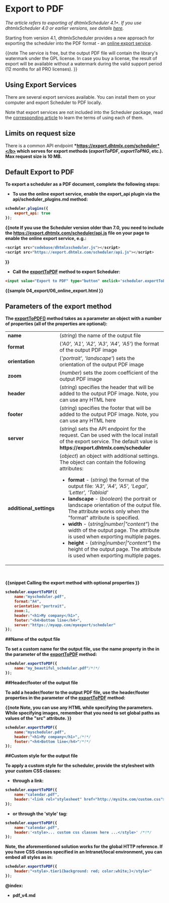 Export to PDF
===========================

*The article refers to exporting of dhtmlxScheduler 4.1+. If you use dhtmlxScheduler 4.0 or earlier versions, see details [here](pdf_v4.md).*


Starting from version 4.1, dhtmlxScheduler provides a new approach for exporting the scheduler into the PDF format - 
an [online export service](pdf.md#defaultexporttopdf).


{{note
The service is free, but the output PDF file will contain the library's watermark under the GPL license. In case you buy a license, the result of export will be available without a watermark
during the valid support period (12 months for all PRO licenses).
}}

Using Export Services
-----------------------

There are several export services available. You can install them on your computer and export Scheduler to PDF locally.

Note that export services are not included into the Scheduler package, 
read the [corresponding article](https://dhtmlx.com/docs/products/dhtmlxScheduler/export.shtml) to learn the terms of using each of them.


Limits on request size
--------------------

There is a common API endpoint <b>*https://export.dhtmlx.com/scheduler*</b> which serves for export methods (*exportToPDF*, *exportToPNG*, etc.). **Max request size is 10 MB**.


Default Export to PDF
----------------------

To export a scheduler as a PDF document, complete the following steps:

- To use the online export service, enable the <b>export_api</b> plugin via the api/scheduler_plugins.md method:

~~~js
scheduler.plugins({
  	export_api: true
});
~~~

{{note If you use the Scheduler version older than 7.0, you need to include the **https://export.dhtmlx.com/scheduler/api.js** file on your page to enable the online export service, e.g.:

~~~js
<script src="codebase/dhtmlxscheduler.js"></script>
<script src="https://export.dhtmlx.com/scheduler/api.js"></script>
~~~
}}

- Call the <a href="#parametersoftheexportmethod">exportToPDF</a> method to export Scheduler: 

~~~html
<input value="Export to PDF" type="button" onclick='scheduler.exportToPDF()'>/*!*/
~~~

{{sample
04_export/06_online_export.html
}}


Parameters of the export method
----------------------------------------------------------

The [exportToPDF()](api/scheduler_exporttopdf.md) method takes as a parameter an object with a number of properties (all of the properties are optional):


<table class="webixdoc_links">
	<tbody>
    	<tr>
			<td class="webixdoc_links0"><b>name</b></td>
			<td>(<i>string</i>) the name of the output file</td>
		</tr>
       <tr>
			<td class="webixdoc_links0"><b>format</b></td>
			<td>(<i>'A0', 'A1', 'A2', 'A3', 'A4', 'A5'</i>) the format of the output PDF image</td>
		</tr>
        <tr>
			<td class="webixdoc_links0"><b>orientation</b></td>
			<td>(<i>'portrait', 'landscape'</i>) sets the orientation of the output PDF image</td>
		</tr>        
        <tr>
			<td class="webixdoc_links0"><b>zoom</b></td>
			<td>(<i>number</i>) sets the zoom coefficient of the output PDF image</td>
		</tr>
        <tr>
			<td class="webixdoc_links0"><b>header</b></td>
			<td>(<i>string</i>) specifies the header that will be added to the output PDF image. Note, you can use any HTML here</td>
		</tr>
        <tr>
			<td class="webixdoc_links0"><b>footer</b></td>
			<td>(<i>string</i>) specifies the footer that will be added to the output PDF image. Note, you can use any HTML here</td>
		</tr>
        <tr>
			<td class="webixdoc_links0"><b>server</b></td>
			<td>(<i>string</i>) sets the API endpoint for the request. Can be used with the local install of the export service. The default value is <strong>https://export.dhtmlx.com/scheduler</strong></td>
		</tr>
        <tr>
			<td class="webixdoc_links0"><b>additional_settings</b></td>
			<td>(<i>object</i>) an object with additional settings. The object can contain the following attributes:
			<ul>
					<li><b>format</b> - (<i>string</i>) the format of the output file: <i>'A3', 'A4', 'A5', 'Legal', 'Letter', 'Tabloid'</i></li>
					<li><b>landscape</b> - (<i>boolean</i>) the portrait or landscape orientation of the output file. The attribute works only when the "format" attribute is specified.</li>
					<li><b>width</b> - (<i>string|number|"content"</i>) the width of the output page. The attribute is used when exporting multiple pages. </li>
					<li><b>height</b> - (<i>string|number|"content"</i>) the height of the output page. The attribute is used when exporting multiple pages.</li>
				</ul>
			</td>
		</tr>
    </tbody>
</table>
<br>

{{snippet
Calling the export method with optional properties
}}
~~~js
scheduler.exportToPDF({
	name:"myscheduler.pdf",
	format:"A4",
    orientation:"portrait",
    zoom:1,
    header:"<h1>My company</h1>",
    footer:"<h4>Bottom line</h4>",
    server:"https://myapp.com/myexport/scheduler"
});
~~~


##Name of the output file

To set a custom name for the output file, use the **name** property in the in the parameter of the [exportToPDF](pdf.md#parametersoftheexportmethod) method:

~~~js
scheduler.exportToPDF({
	name:"my_beautiful_scheduler.pdf"/*!*/
});
~~~


##Header/footer of the output file

To add a header/footer to the output PDF file, use the **header**/**footer** properties in the parameter of the [exportToPDF](pdf.md#parametersoftheexportmethod) method:

{{note
Note, you can use any HTML while specifying the parameters. While specifying images, remember that you need to set global paths as values of the "src" attribute.
}}

~~~js
scheduler.exportToPDF({
	name:"myscheduler.pdf",
	header:"<h1>My company</h1>",/*!*/
	footer:"<h4>Bottom line</h4>"/*!*/
});
~~~


##Custom style for the output file

To apply a custom style for the scheduler, provide the stylesheet with your custom CSS classes:

- through a link:

~~~js
scheduler.exportToPDF({
    name:"calendar.pdf",
    header:'<link rel="stylesheet" href="http://mysite.com/custom.css">' /*!*/
});
~~~

- or through the 'style' tag:

~~~js
scheduler.exportToPDF({
    name:"calendar.pdf",
    header:'<style>... custom css classes here ...</style>' /*!*/
});
~~~


Note, the aforementioned solution works for the global HTTP reference. If you have CSS classes specified in an Intranet/local environment, you can embed all styles as in:

~~~js
scheduler.exportToPDF({
	header:"<style>.tier1{background: red; color:white;}</style>"
});
~~~



@index:
- pdf_v4.md
